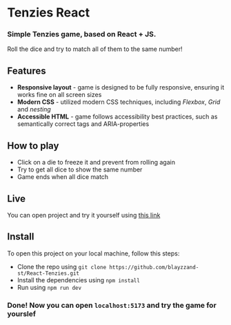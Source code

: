 # Tenzies React

### Simple **Tenzies** game, based on **React** + **JS**.
Roll the dice and try to match all of them to the same number!

## Features
- **Responsive layout** - game is designed to be fully responsive, ensuring it works fine on all screen sizes
- **Modern CSS** - utilized modern CSS techniques, including *Flexbox*, *Grid* and *nesting*
- **Accessible HTML** - game follows accessibility best practices, such as semantically correct tags and ARIA-properties

## How to play
- Click on a die to freeze it and prevent from rolling again
- Try to get all dice to show the same number
- Game ends when all dice match

## Live
You can open project and try it yourself using [this link]()

## Install
To open this project on your local machine, follow this steps:
- Clone the repo using `git clone https://github.com/blayzzand-st/React-Tenzies.git`
- Install the dependencies using `npm install`
- Run using `npm run dev`

### Done! Now you can open `localhost:5173` and try the game for yourslef
